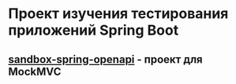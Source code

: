 # Проект изучения тестирования приложений Spring Boot

## [sandbox-spring-openapi](sandbox-spring-openapi) - проект для MockMVC